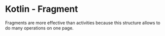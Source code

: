 # Kotlin - Fragment

Fragments are more effective than activities because this structure allows to do many operations on one page. 

